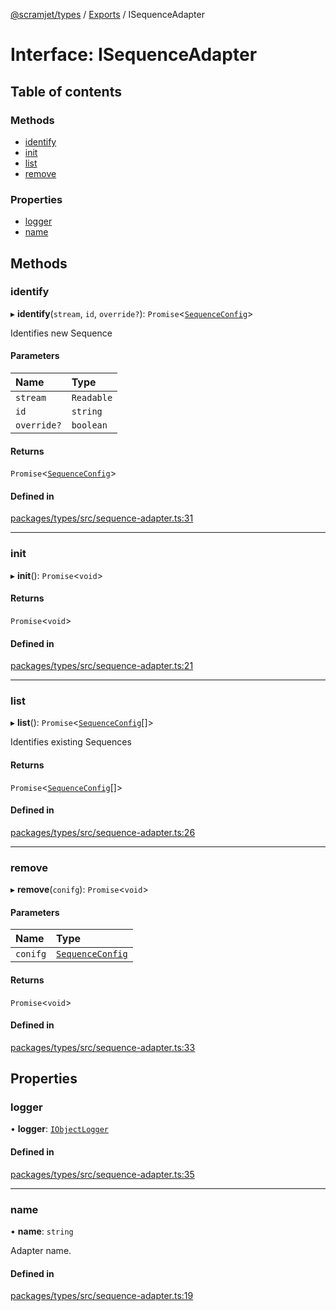 [@scramjet/types](../README.md) / [Exports](../modules.md) / ISequenceAdapter

# Interface: ISequenceAdapter

## Table of contents

### Methods

- [identify](ISequenceAdapter.md#identify)
- [init](ISequenceAdapter.md#init)
- [list](ISequenceAdapter.md#list)
- [remove](ISequenceAdapter.md#remove)

### Properties

- [logger](ISequenceAdapter.md#logger)
- [name](ISequenceAdapter.md#name)

## Methods

### identify

▸ **identify**(`stream`, `id`, `override?`): `Promise`<[`SequenceConfig`](../modules.md#sequenceconfig)\>

Identifies new Sequence

#### Parameters

| Name | Type |
| :------ | :------ |
| `stream` | `Readable` |
| `id` | `string` |
| `override?` | `boolean` |

#### Returns

`Promise`<[`SequenceConfig`](../modules.md#sequenceconfig)\>

#### Defined in

[packages/types/src/sequence-adapter.ts:31](https://github.com/scramjetorg/transform-hub/blob/HEAD/packages/types/src/sequence-adapter.ts#L31)

___

### init

▸ **init**(): `Promise`<`void`\>

#### Returns

`Promise`<`void`\>

#### Defined in

[packages/types/src/sequence-adapter.ts:21](https://github.com/scramjetorg/transform-hub/blob/HEAD/packages/types/src/sequence-adapter.ts#L21)

___

### list

▸ **list**(): `Promise`<[`SequenceConfig`](../modules.md#sequenceconfig)[]\>

Identifies existing Sequences

#### Returns

`Promise`<[`SequenceConfig`](../modules.md#sequenceconfig)[]\>

#### Defined in

[packages/types/src/sequence-adapter.ts:26](https://github.com/scramjetorg/transform-hub/blob/HEAD/packages/types/src/sequence-adapter.ts#L26)

___

### remove

▸ **remove**(`conifg`): `Promise`<`void`\>

#### Parameters

| Name | Type |
| :------ | :------ |
| `conifg` | [`SequenceConfig`](../modules.md#sequenceconfig) |

#### Returns

`Promise`<`void`\>

#### Defined in

[packages/types/src/sequence-adapter.ts:33](https://github.com/scramjetorg/transform-hub/blob/HEAD/packages/types/src/sequence-adapter.ts#L33)

## Properties

### logger

• **logger**: [`IObjectLogger`](IObjectLogger.md)

#### Defined in

[packages/types/src/sequence-adapter.ts:35](https://github.com/scramjetorg/transform-hub/blob/HEAD/packages/types/src/sequence-adapter.ts#L35)

___

### name

• **name**: `string`

Adapter name.

#### Defined in

[packages/types/src/sequence-adapter.ts:19](https://github.com/scramjetorg/transform-hub/blob/HEAD/packages/types/src/sequence-adapter.ts#L19)
